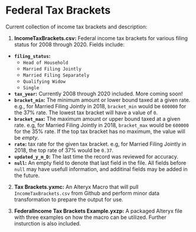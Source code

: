 # Federal Tax Brackets

Current collection of income tax brackets and description:

1. **IncomeTaxBrackets.csv:** Federal income tax brackets for various filing status for 2008 through 2020. Fields include:
  * **`filing_status`:**
    * `Head of Household`
    * `Married Filing Jointly`
    * `Married Filing Separately`
    * `Qualifying Widow`
    * `Single`
  * **`tax_year`:** Currently 2008 through 2020 included. More coming soon!
  * **`bracket_min`:** The minimum amount or lower bound taxed at a given rate. e.g., for Married Filing Jointly in 2018, `bracket_min` would be `600000` for the 37% rate. The lowest tax bracket will have a value of `0`.
  * **`bracket_max`:** The maximum amount or upper bound taxed at a given rate. e.g, for Married Filing Jointly in 2018, `bracket_max` would be `600000` for the 35% rate. If the top tax bracket has no maximum, the value will be *empty*.
  * **`rate`:** tax rate for the given tax bracket. e.g, for Married Filing Jointly in 2018, the top rate of 37% would be `0.37`.
  * **`updated_y_m_D`:** The last time the record was reviewed for accuracy.
  * **`null`:** An empty field to denote that last field in the file. All fields before `null` may have usefull information, and additinal fields may be added in the future.

2. **Tax Brackets.yxmc:** An Alteryx Macro that will pull `IncomeTaxBrackets.csv` from Github and perform minor data transformation to prepare the output for use.

3. **FederalIncome Tax Brackets Example.yxzp:** A packaged Alteryx file with three examples on how the macro can be utilized. Further insturction is also included.

